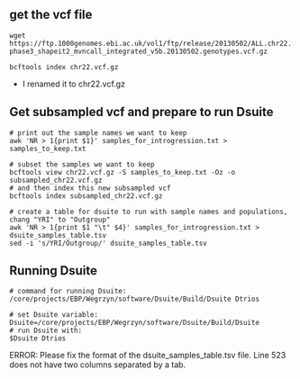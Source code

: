 ## get the vcf file

`wget https://ftp.1000genomes.ebi.ac.uk/vol1/ftp/release/20130502/ALL.chr22.phase3_shapeit2_mvncall_integrated_v5b.20130502.genotypes.vcf.gz`

`bcftools index chr22.vcf.gz`

-   I renamed it to chr22.vcf.gz

## Get subsampled vcf and prepare to run Dsuite

```{bash}
# print out the sample names we want to keep
awk 'NR > 1{print $1}' samples_for_introgression.txt > samples_to_keep.txt

# subset the samples we want to keep
bcftools view chr22.vcf.gz -S samples_to_keep.txt -Oz -o subsampled_chr22.vcf.gz
# and then index this new subsampled vcf
bcftools index subsampled_chr22.vcf.gz

# create a table for dsuite to run with sample names and populations, chang "YRI" to "Outgroup"
awk 'NR > 1{print $1 "\t" $4}' samples_for_introgression.txt > dsuite_samples_table.tsv
sed -i 's/YRI/Outgroup/' dsuite_samples_table.tsv
```

## Running Dsuite

```{bash}
# command for running Dsuite:
/core/projects/EBP/Wegrzyn/software/Dsuite/Build/Dsuite Dtrios

# set Dsuite variable:
Dsuite=/core/projects/EBP/Wegrzyn/software/Dsuite/Build/Dsuite
# run Dsuite with:
$Dsuite Dtrios
```

ERROR: Please fix the format of the dsuite_samples_table.tsv file. Line 523 does not have two columns separated by a tab.